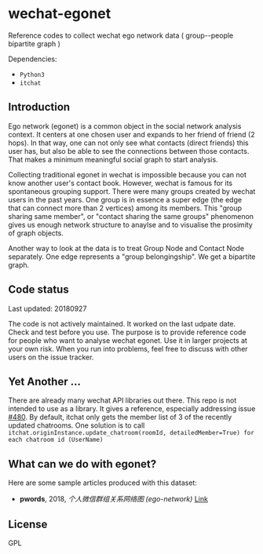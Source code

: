 # wechat-egonet

Reference codes to collect wechat ego network data ( group--people bipartite graph )

Dependencies:

- `Python3`
- `itchat`

## Introduction

Ego network (egonet) is a common object in the social network analysis context. It centers at one chosen user and expands to her friend of friend (2 hops). In that way, one can not only see what contacts (direct friends) this user has, but also be able to see the connections between those contacts. That makes a minimum meaningful social graph to start analysis.

Collecting traditional egonet in wechat is impossible because you can not know another user's contact book. However, wechat is famous for its spontaneous grouping support. There were many groups created by wechat users in the past years. One group is in essence a super edge (the edge that can connect more than 2 vertices) among its members. This "group sharing same member", or "contact sharing the same groups" phenomenon gives us enough network structure to anaylse and to visualise the prosimity of graph objects.

Another way to look at the data is to treat Group Node and Contact Node separately. One edge represents a "group belongingship". We get a bipartite graph.

## Code status

Last updated: 20180927

The code is not actively maintained. It worked on the last udpate date. Check and test before you use. The purpose is to provide reference code for people who want to analyse wechat egonet. Use it in larger projects at your own risk. When you run into problems, feel free to discuss with other users on the issue tracker.

## Yet Another ...

There are already many wechat API libraries out there. This repo is not intended to use as a library. It gives a reference, especially addressing issue [#480](https://github.com/littlecodersh/ItChat/issues/480). By default, itchat only gets the member list of 3 of the recently updated chatrooms. One solution is to call `itchat.originInstance.update_chatroom(roomId, detailedMember=True) for each chatroom id (UserName)`

## What can we do with egonet?

Here are some sample articles produced with this dataset:

- **pwords**, 2018, _个人微信群组关系网络图 (ego-network)_ [Link](https://mp.weixin.qq.com/s/DgAXmcR2kn3q2xjsEiwpJg)

## License

GPL